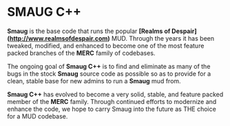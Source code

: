 SMAUG C++
=========

**Smaug** is the base code that runs the popular **[Realms of Despair] (http://www.realmsofdespair.com)** MUD. Through the years it has been tweaked, modified, and enhanced to become one of the most feature packed branches of the **MERC** family of codebases. 

The ongoing goal of **Smaug C++** is to find and eliminate as many of the bugs in the stock **Smaug** source code as possible so as to provide for a clean, stable base for new admins to run a **Smaug** mud from. 

**Smaug C++** has evolved to become a very solid, stable, and feature packed member of the **MERC** family. Through continued efforts to modernize and enhance the code, we hope to carry Smaug into the future as THE choice for a MUD codebase.
